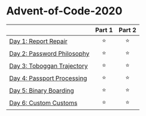 # Advent-of-Code-2020

|  | Part 1 | Part 2 |
|---|:---:|:---:|
| [Day 1: Report Repair](day%201) | ⭐ | ⭐ |
| [Day 2: Password Philosophy](day%202) | ⭐ | ⭐ |
| [Day 3: Toboggan Trajectory](day%203) | ⭐ | ⭐ |
| [Day 4: Passport Processing](day%204) | ⭐ | ⭐ |
| [Day 5: Binary Boarding](day%205) | ⭐ | ⭐ |
| [Day 6: Custom Customs](day%206) | ⭐ | ⭐ |
